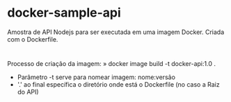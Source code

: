 # docker-sample-api
Amostra de API Nodejs para ser executada em uma imagem Docker. 
Criada com o Dockerfile.

#
Processo de criação da imagem:
» docker image build -t docker-api:1.0 .

- Parâmetro -t serve para nomear imagem: nome:versão
- '.' ao final específica o diretório onde está o Dockerfile (no caso a Raiz do API) 

